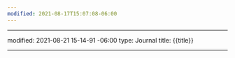 ```yaml
---
modified: 2021-08-17T15:07:08-06:00
---
```


----
modified:  2021-08-21 15-14-91 -06:00
type: Journal
title: {{title}}

----
